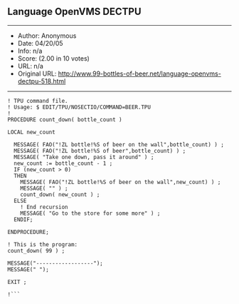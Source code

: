 
## Language OpenVMS DECTPU ##
---
- Author: Anonymous
- Date: 04/20/05
- Info: n/a
- Score:  (2.00 in 10 votes)
- URL: n/a
- Original URL: http://www.99-bottles-of-beer.net/language-openvms-dectpu-518.html
---

```! Under OpenVMS
! TPU command file.
! Usage: $ EDIT/TPU/NOSECTIO/COMMAND=BEER.TPU
!
PROCEDURE count_down( bottle_count )

LOCAL new_count

  MESSAGE( FAO("!ZL bottle!%S of beer on the wall",bottle_count) ) ;
  MESSAGE( FAO("!ZL bottle!%S of beer",bottle_count) ) ;
  MESSAGE( "Take one down, pass it around" ) ;
  new_count := bottle_count - 1 ;
  IF (new_count > 0)
  THEN
    MESSAGE( FAO("!ZL bottle!%S of beer on the wall",new_count) ) ;
    MESSAGE( "" ) ;
    count_down( new_count ) ;
  ELSE
    ! End recursion
    MESSAGE( "Go to the store for some more" ) ;
  ENDIF;

ENDPROCEDURE;

! This is the program:
count_down( 99 ) ;
			
MESSAGE("------------------");
MESSAGE(" ");
	
EXIT ;

!```